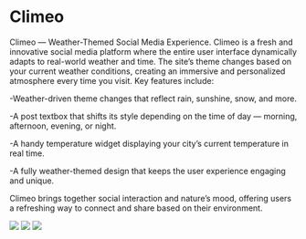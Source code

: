 # Climeo
Climeo — Weather-Themed Social Media Experience.
Climeo is a fresh and innovative social media platform where the entire user interface dynamically adapts to real-world weather and time. The site’s theme changes based on your current weather conditions, creating an immersive and personalized atmosphere every time you visit.
Key features include:

-Weather-driven theme changes that reflect rain, sunshine, snow, and more.

-A post textbox that shifts its style depending on the time of day — morning, afternoon, evening, or night.

-A handy temperature widget displaying your city’s current temperature in real time.

-A fully weather-themed design that keeps the user experience engaging and unique.

Climeo brings together social interaction and nature’s mood, offering users a refreshing way to connect and share based on their environment.

<img src="https://i.postimg.cc/Z5QFS2kK/bandicam-2025-08-12-00-30-05-712.jpg">
<img src="https://i.postimg.cc/h40LjfFY/bandicam-2025-08-12-00-30-14-722.jpg">
<img src="https://i.postimg.cc/MHZjRmkF/bandicam-2025-08-12-00-30-18-323.jpg">
